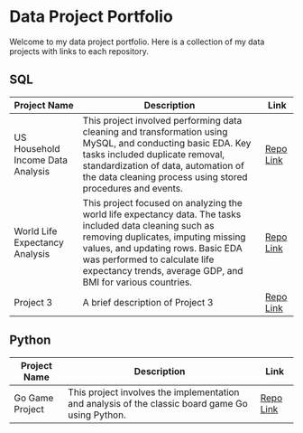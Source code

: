 # Data Project Portfolio

Welcome to my data project portfolio. Here is a collection of my data projects with links to each repository.

## SQL

| Project Name                          | Description                                                                                                                                                                                                                                                                                                  | Link                                                                                                                           |
|---------------------------------------|--------------------------------------------------------------------------------------------------------------------------------------------------------------------------------------------------------------------------------------------------------------------------------------------------------------|--------------------------------------------------------------------------------------------------------------------------------|
| US Household Income Data Analysis     | This project involved performing data cleaning and transformation using MySQL, and conducting basic EDA. Key tasks included duplicate removal, standardization of data, automation of the data cleaning process using stored procedures and events. | [Repo Link](https://github.com/benlug/sql-projects-portfolio/tree/036097d4e1741fc3bec97bf6217eb19fa1fe0b69/US%20Household%20Income%20Analysis) |
| World Life Expectancy Analysis        | This project focused on analyzing the world life expectancy data. The tasks included data cleaning such as removing duplicates, imputing missing values, and updating rows. Basic EDA was performed to calculate life expectancy trends, average GDP, and BMI for various countries. | [Repo Link](https://github.com/benlug/sql-projects-portfolio/tree/3e85fe4a281ce0c4f152225a32cc11365b488c32/World%20Life%20Expectancy%20Analysis) |
| Project 3                             | A brief description of Project 3                                                                                                                                                                                                                                                                              | [Repo Link](https://github.com/yourusername/project3)                                                                                                          |

## Python

| Project Name           | Description                                                                                                                                              | Link                                                                                        |
|------------------------|----------------------------------------------------------------------------------------------------------------------------------------------------------|---------------------------------------------------------------------------------------------|
| Go Game Project        | This project involves the implementation and analysis of the classic board game Go using Python.       | [Repo Link](https://github.com/benlug/project-go-game)                                      |


